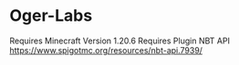 # Oger-Labs

Requires Minecraft Version 1.20.6
Requires Plugin NBT API https://www.spigotmc.org/resources/nbt-api.7939/
